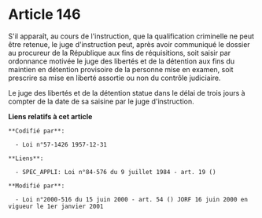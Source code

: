 # Article 146

S'il apparaît, au cours de l'instruction, que la qualification criminelle ne peut être retenue, le juge d'instruction peut,
après avoir communiqué le dossier au procureur de la République aux fins de réquisitions, soit saisir par ordonnance motivée
le juge des libertés et de la détention aux fins du maintien en détention provisoire de la personne mise en examen, soit
prescrire sa mise en liberté assortie ou non du contrôle judiciaire.

Le juge des libertés et de la détention statue dans le délai de trois jours à compter de la date de sa saisine par le juge
d'instruction.

**Liens relatifs à cet article**

	**Codifié par**:

	  - Loi n°57-1426 1957-12-31

	**Liens**:

	  - SPEC_APPLI: Loi n°84-576 du 9 juillet 1984 - art. 19 ()

	**Modifié par**:

	  - Loi n°2000-516 du 15 juin 2000 - art. 54 () JORF 16 juin 2000 en vigueur le 1er janvier 2001
